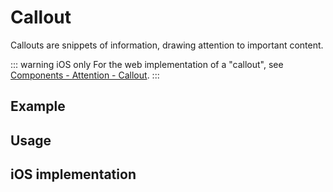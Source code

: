 <script setup>
  import iOS from './ios.md';
</script>

# Callout

Callouts are snippets of information, drawing attention to important content.

::: warning iOS only
For the web implementation of a "callout", see [Components - Attention - Callout](/components/attention/#callout).
:::

<components-status ios='released' />

## Example

<callout-example />

## Usage

<component-design-guidelines name="Warp - Components / Callout" link="https://www.figma.com/design/oHBCzDdJxHQ6fmFLYWUltf/WARP---Components-2.0?node-id=381-42328&t=ypV9S2xFCv8kSzjB-0" />

<component-questions />

## iOS implementation

<iOS />
